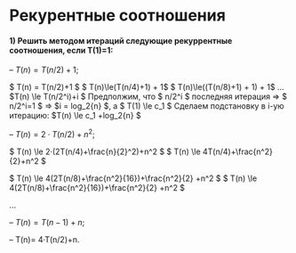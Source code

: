 # Рекурентные соотношения
#### 1) Решить методом итераций следующие рекуррентные соотношения, если T(1)=1:

– $T(n)=T(n/2)+1;$

$ T(n) = T(n/2)+1 $
$ T(n)\le(T(n/4)+1) + 1$ 
$ T(n)\le((T(n/8)+1) + 1) + 1$ 
...
$T(n) \le T(n/2^i)+i $
Предполжим, что $ n/2^i $ последняя итерация \=> $ n/2^i=1 $ => $i = log_2{n} $, а $ T(1) \le c_1 $
Сделаем подстановку в i-ую итерацию:
$T(n) \le c_1 +log_2{n} $

– $T(n)=2·T(n/2)+n^2;$

$ T(n) \le 2·(2T(n/4)+\frac{n}{2}^2)+n^2 $ 
$ T(n) \le 4T(n/4)+\frac{n^2}{2}+n^2 $ 

$ T(n) \le 4(2T(n/8)+\frac{n^2}{16})+\frac{n^2}{2}
+n^2 $ 
$ T(n) \le 4(2T(n/8)+\frac{n^2}{16})+\frac{n^2}{2}
+n^2 $ 

...




– $T(n)= T(n-1)+n;$



– T(n)= 4·T(n/2)+n.
